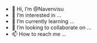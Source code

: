- 👋 Hi, I’m @Navenvisu
- 👀 I’m interested in ...
- 🌱 I’m currently learning ...
- 💞️ I’m looking to collaborate on ...
- 📫 How to reach me ...

<!---
Navenvisu/Navenvisu is a ✨ special ✨ repository because its `README.md` (this file) appears on your GitHub profile.
You can click the Preview link to take a look at your changes.
--->
